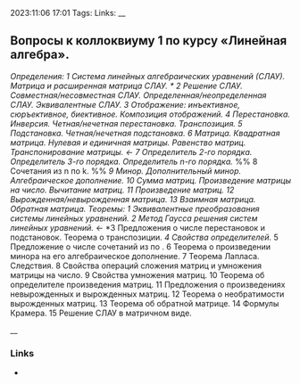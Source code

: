 2023:11:06 17:01
Tags:
Links:
__
## Вопросы к коллоквиуму 1 по курсу «Линейная алгебра».
*Определения:*
*1 Система линейных алгебраических уравнений (СЛАУ). Матрица и расширенная матрица СЛАУ. *
2 Решение СЛАУ. Совместная/несовместная СЛАУ. Определенная/неопределенная СЛАУ. Эквивалентные СЛАУ.*
*3 Отображение: инъективное, сюръективное, биективное. Композиция
отображений.*
*4 Перестановка. Инверсия. Четная/нечетная перестановка. Транспозиция.*
*5 Подстановка. Четная/нечетная подстановка.*
*6 Матрица. Квадратная матрица. Нулевая и единичная матрицы. Равенство матриц. Транспонирование матрицы. <-*
*7 Определитель 2-го порядка. Определитель 3-го порядка. Определитель n-го порядка.*
%% 8 Сочетания из n по k. %%
*9 Минор. Дополнительный минор. Алгебраическое дополнение.*
*10 Сумма матриц. Произведение матрицы на число. Вычитание матриц.*
*11 Произведение матриц.*
*12 Вырожденная/невырожденная матрица.*
*13 Взаимная матрица. Обратная матрица.*
*Теоремы:*
*1 Эквивалентные преобразования системы линейных уравнений.*
*2 Метод Гаусса решения систем линейных уравнений.* <-
*3 Предложения о числе перестановок и подстановок. Теорема о транспозиции.
*4 Свойства определителей.*
5 Предложение о числе сочетаний из по .
6 Теорема о произведении минора на его алгебраическое дополнение.
7 Теорема Лапласа. Следствия.
8 Свойства операций сложения матриц и умножения матрицы на число.
9 Свойства умножения матриц.
10 Теорема об определителе произведения матриц.
11 Предложения о произведениях невырожденных и вырожденных матриц.
12 Теорема о необратимости вырожденных матриц.
13 Теорема об обратной матрице.
14 Формулы Крамера.
15 Решение СЛАУ в матричном виде.

__
### Links
-

